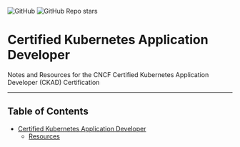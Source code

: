 ![GitHub](https://img.shields.io/github/license/sikender/CKAD?style=for-the-badge)
![GitHub Repo stars](https://img.shields.io/github/stars/sikender/CKAD?style=for-the-badge)

# Certified Kubernetes Application Developer

Notes and Resources for the CNCF Certified Kubernetes Application Developer (CKAD) Certification

---

## Table of Contents

- [Certified Kubernetes Application Developer](#certified-kubernetes-application-developer)
  - [Resources](./resources.md#resources)
